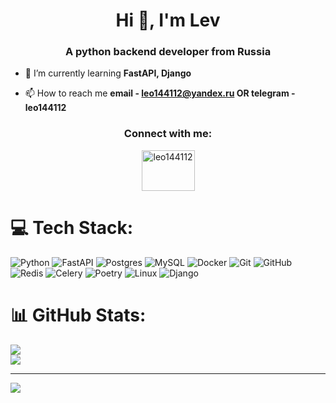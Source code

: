 <h1 align="center">Hi 👋, I'm Lev</h1>
<h3 align="center">A python backend developer from Russia</h3>

- 🌱 I’m currently learning **FastAPI, Django**

- 📫 How to reach me **email - leo144112@yandex.ru OR telegram - leo144112**

<h3 align="center">Connect with me:</h3>
<p align="center">
<a href="https://t.me/leo144112" target="blank"><img align="center" src="https://cdn.worldvectorlogo.com/logos/telegram-1.svg" alt="leo144112" height="65" width="85" /></a>
</p>

# 💻 Tech Stack:
![Python](https://img.shields.io/badge/python-3670A0?style=for-the-badge&logo=python&logoColor=ffdd54) ![FastAPI](https://img.shields.io/badge/FastAPI-005571?style=for-the-badge&logo=fastapi)  ![Postgres](https://img.shields.io/badge/postgres-%23316192.svg?style=for-the-badge&logo=postgresql&logoColor=white) ![MySQL](https://img.shields.io/badge/mysql-4479A1.svg?style=for-the-badge&logo=mysql&logoColor=white) ![Docker](https://img.shields.io/badge/docker-%230db7ed.svg?style=for-the-badge&logo=docker&logoColor=white) ![Git](https://img.shields.io/badge/git-%23F05033.svg?style=for-the-badge&logo=git&logoColor=white) ![GitHub](https://img.shields.io/badge/github-%23121011.svg?style=for-the-badge&logo=github&logoColor=white) ![Redis](https://img.shields.io/badge/redis-%23DD0031.svg?style=for-the-badge&logo=redis&logoColor=white) ![Celery](https://img.shields.io/badge/celery-%23a9cc54.svg?style=for-the-badge&logo=celery&logoColor=ddf4a4) ![Poetry](https://img.shields.io/badge/Poetry-%233B82F6.svg?style=for-the-badge&logo=poetry&logoColor=0B3D8D) ![Linux](https://img.shields.io/badge/Linux-FCC624?style=for-the-badge&logo=linux&logoColor=black) ![Django](https://img.shields.io/badge/django-%23092E20.svg?style=for-the-badge&logo=django&logoColor=white)
# 📊 GitHub Stats:
![](https://github-readme-stats.vercel.app/api?username=1eo1eo1eo&theme=dark&hide_border=false&include_all_commits=false&count_private=false)<br/>
![](https://github-readme-streak-stats.herokuapp.com/?user=1eo1eo1eo&theme=dark&hide_border=false)<br/>

---
[![](https://visitcount.itsvg.in/api?id=1eo1eo1eo&icon=0&color=0)](https://visitcount.itsvg.in)
